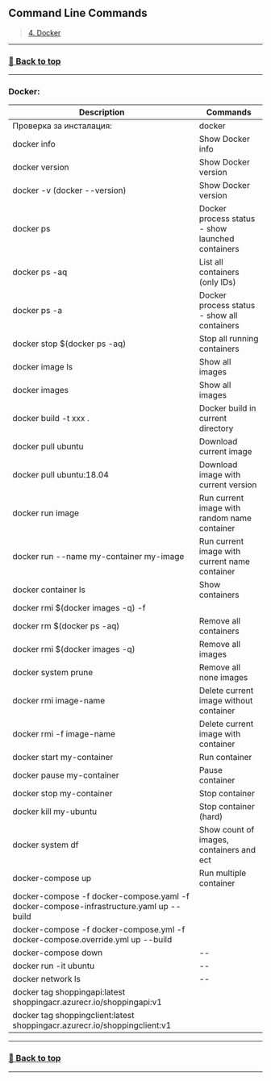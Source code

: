 ## **Command Line Commands**

>[4. Docker](#docker)
>

---
### [🔼 Back to top](#commands)
---

### **Docker:**

|Description|Commands|
|--|--|
|Проверка за инсталация:|docker|
|docker info                                                           |Show Docker info|
|docker version                                                        |Show Docker version                               
|docker -v (docker --version)                                          |Show Docker version                               
|docker ps                                                             |Docker process status - show launched containers  
|docker ps -aq                                                         |List all containers (only IDs)                    
|docker ps -a                                                          |Docker process status - show all containers      
|docker stop $(docker ps -aq)                                          |Stop all running containers                       
|docker image ls                                                       |Show all images                                   
|docker images                                                         |Show all images                                   
|docker build -t xxx .                                                 |Docker build in current directory                 
|docker pull ubuntu                                                    |Download current image                            
|docker pull ubuntu:18.04                                              |Download image with current version               
|docker run image                                                      |Run current image with random name container      
|docker run --name my-container my-image                               |Run current image with current name container     
|docker container ls                                                   |Show containers                                   
|docker rmi $(docker images -q) -f                                     |                                                   
|docker rm $(docker ps -aq)                                            |Remove all containers                             
|docker rmi $(docker images -q)                                        |Remove all images                                 
|docker system prune                                                   |Remove all none images                            
|docker rmi image-name                                                 |Delete current image without container            
|docker rmi -f image-name                                              |Delete current image with container               
|docker start my-container                                             |Run container                                     
|docker pause my-container                                             |Pause container                                   
|docker stop my-container                                              |Stop container                                    
|docker kill my-ubuntu                                                 |Stop container (hard)                             
|docker system df                                                      |Show count of images, containers and ect          
|docker-compose up                                                     |Run multiple container                            
|docker-compose -f docker-compose.yaml -f docker-compose-infrastructure.yaml up --build|                                                        |                                                   
|docker-compose -f docker-compose.yml -f docker-compose.override.yml up --build|                                                        |                                                   
|docker-compose down                                                       |--                                                 
|docker run -it ubuntu                                                     |--                                                 
|docker network ls                                                     |--                                                 
|docker tag shoppingapi:latest shoppingacr.azurecr.io/shoppingapi:v1|                                                       |Tag your images:                                   
|docker tag shoppingclient:latest shoppingacr.azurecr.io/shoppingclient:v1|                                                     |Tag your images:                                   

---
### [🔼 Back to top](#commands)
---
